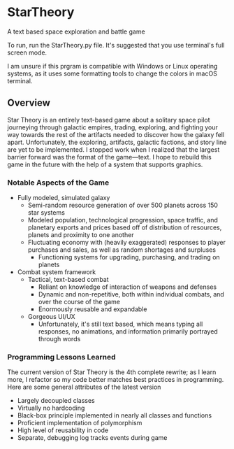 # StarTheory
A text based space exploration and battle game

To run, run the StarTheory.py file. It's suggested that you use terminal's full screen mode. 

I am unsure if this prgram is compatible with Windows or Linux operating systems, as it uses some
formatting tools to change the colors in macOS terminal. 

## Overview
Star Theory is an entirely text-based game about a solitary space pilot journeying through galactic empires, trading, exploring, and fighting your way towards the rest of the artifacts needed to discover how the galaxy fell apart. Unfortunately, the exploring, artifacts, galactic factions, and story line are yet to be implemented. I stopped work when I realized that the largest barrier forward was the format of the game—text. I hope to rebuild this game in the future with the help of a system that supports graphics.

### Notable Aspects of the Game
* Fully modeled, simulated galaxy
  * Semi-random resource generation of over 500 planets across 150 star systems
  * Modeled population, technological progression, space traffic, and planetary exports and prices based off of distribution of resources, planets and proximity to one another
  * Fluctuating economy with (heavily exaggerated) responses to player purchases and sales, as well as random shortages and surpluses
    * Functioning systems for upgrading, purchasing, and trading on planets
* Combat system framework
  * Tactical, text-based combat
    * Reliant on knowledge of interaction of weapons and defenses
    * Dynamic and non-repetitive, both within individual combats, and over the course of the game
    * Enormously reusable and expandable
  * Gorgeous UI/UX
    * Unfortunately, it's still text based, which means typing all responses, no animations, and information primarily portrayed through words

### Programming Lessons Learned
The current version of Star Theory is the 4th complete rewrite; as I learn more, I refactor so my code better matches best practices in programming. Here are some general attributes of the latest version
* Largely decoupled classes
* Virtually no hardcoding
* Black-box principle implemented in nearly all classes and functions
* Proficient implementation of polymorphism
* High level of reusability in code
* Separate, debugging log tracks events during game
